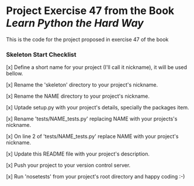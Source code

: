 # Project Exercise 47 from the Book _Learn Python the Hard Way_

This is the code for the project proposed in exercise 47 of the book


### Skeleton Start Checklist
[x] Define a short name for your project (I'll call it nickname), it will be
    used bellow.

[x] Rename the 'skeleton' directory to your project's nickname.

[x] Rename the NAME directory to your project's nickname.

[x] Uptade setup.py with your project's details, specially the packages item.

[x] Rename 'tests/NAME_tests.py' replacing NAME with your projects's nickname.

[x] On line 2 of 'tests/NAME_tests.py' replace NAME with your project's
    nickname.

[x] Update this README file with your project's description.

[x] Push your project to your version control server.

[x] Run 'nosetests' from your project's root directory and happy coding :-)